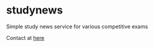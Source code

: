 # studynews

Simple study news service for various competitive exams

Contact at [here](https://www.wa.me/919469349838)
